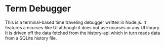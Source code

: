 # Term Debugger

This is a terminal-based time traveling debugger written in Node.js.
It features a ncurses-like UI although it does not use ncurses or any UI library.
It is driven off the data fetched from the history-api which in turn reads data
from a SQLite history file.